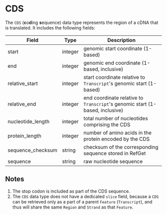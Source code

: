 # CDS
The `CDS` (**c**o**d**ing **s**equence) data type represents the region of a cDNA that is translated. It includes the following fields:

| Field            | Type    | Description |
|------------------|---------|-------------|
| start            | integer | genomic start coordinate (1-based)
| end              | integer | genomic end coordinate (1-based, inclusive)
| relative_start   | integer | start coordinate relative to `Transcript`'s genomic start (1-based)
| relative_end     | integer | end coordinate relative to `Transcript`'s genomic start (1-based, inclusive)
| nucleotide_length| integer | total number of nucleotides comprising the CDS
| protein_length   | integer | number of amino acids in the protein encoded by the CDS
| sequence_checksum| string  | checksum of the corresponding sequence stored in RefGet
| sequence         | string  | raw nucleotide sequence


## Notes
1. The stop codon is included as part of the CDS sequence.
2. The `CDS` data type does not have a dedicated `slice` field, because a `CDS` can be retrieved only as a part of a parent `Feature` (`Transcript`), and thus will share the same `Region` and `Strand` as that `Feature`.
